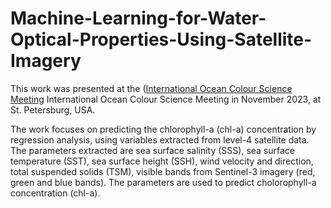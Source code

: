 # Machine-Learning-for-Water-Optical-Properties-Using-Satellite-Imagery

This work was presented at the ([International Ocean Colour Science Meeting](https://iocs.ioccg.org/iocs-2023-meeting/) International Ocean Colour Science Meeting in November 2023, at St. Petersburg, USA.

The work focuses on predicting the chlorophyll-a (chl-a) concentration by regression analysis, using variables extracted from level-4 satellite data. The parameters extracted are sea surface salinity (SSS), sea surface temperature (SST), sea surface height (SSH), wind velocity and direction, total suspended solids (TSM), visible bands from Sentinel-3 imagery (red, green and blue bands). The parameters are used to predict cholorophyll-a  concentration (chl-a).



